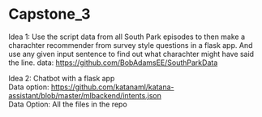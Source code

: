 # Capstone_3

Idea 1:
Use the script data from all South Park episodes to then make a charachter recommender from survey style questions in a flask app.  And use any given input sentence to find out what charachter might have said the line.
data: https://github.com/BobAdamsEE/SouthParkData

Idea 2:
Chatbot with a flask app
<br/>
Data option: https://github.com/katanaml/katana-assistant/blob/master/mlbackend/intents.json
<br/>
Data Option: All the files in the repo
